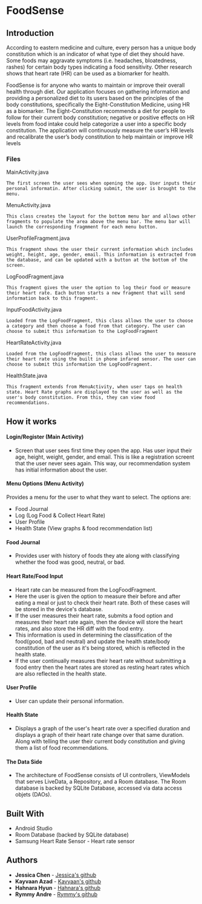 # FoodSense

## Introduction
According to eastern medicine and culture, every person has a unique body constitution which is an indicator of what type of diet they should have. Some foods may aggravate symptoms (i.e. headaches, bloatedness, rashes) for certain body types indicating a food sensitivity. Other research shows that heart rate (HR) can be used as a biomarker for health. 

FoodSense is for anyone who wants to maintain or improve their overall health through diet. Our application focuses on gathering information and providing a personalized diet to its users based on the principles of the body constitutions, specifically the Eight-Constitution Medicine, using HR as a biomarker. The Eight-Constitution recommends a diet for people to follow for their current body constitution; negative or positive effects on HR levels from food intake could help categorize a user into a specific body constitution. The application will continuously measure the user’s HR levels and recalibrate the user’s body constitution to help maintain or improve HR levels

### Files
MainActivity.java
```
The first screen the user sees when opening the app. User inputs their personal informatin. After clicking submit, the user is brought to the menu.
```

MenuActivity.java
```
This class creates the layout for the bottom menu bar and allows other fragments to populate the area above the menu bar. The menu bar will launch the corresponding fragmment for each menu button.
```
UserProfileFragment.java
```
This fragment shows the user their current information which includes weight, height, age, gender, email. This information is extracted from the database, and can be updated with a button at the bottom of the screen.
```
LogFoodFragment.java
```
This fragment gives the user the option to log their food or measure their heart rate. Each button starts a new fragment that will send information back to this fragment.
```
InputFoodActivity.java
```
Loaded from the LogFoodFragment, this class allows the user to choose a category and then choose a food from that category. The user can choose to submit this information to the LogFoodFragment
```
HeartRateActivity.java
```
Loaded from the LogFoodFragment, this class allows the user to measure their heart rate using the built in phone infared sensor. The user can choose to submit this information the LogFoodFragment.
```
HealthState.java
```
This fragment extends from MenuActivity, when user taps on health state. Heart Rate graphs are displayed to the user as well as the user's body constitution. From this, they can view food recommendations.
```

## How it works

#### Login/Register (Main Activity)
* Screen that user sees first time they open the app. Has user input their age, height, weight, gender, and email. This is like a registration screent that the user never sees again. This way, our recommendation system has initial information about the user.

#### Menu Options (Menu Activity)
Provides a menu for the user to what they want to select. The options are: 
* Food Journal
* Log (Log Food & Collect Heart Rate)
* User Profile
* Health State (View graphs & food recommendation list)

#### Food Journal
* Provides user with history of foods they ate along with classifying whether the food was good, neutral, or bad. 

#### Heart Rate/Food Input

* Heart rate can be measured from the LogFoodFragment. 
* Here the user is given the option to measure their before and after eating a meal or just to check their heart rate. Both of these cases will be stored in the device's database. 
* If the user measures their heart rate, submits a food option and measures their heart rate again, then the device will store the heart rates, and also store the HR diff with the food entry. 
* This information is used in determining the classification of the food(good, bad and neutral) and update the health state/body constitution of the user as it's being stored, which is reflected in the health state. 
* If the user continually measures their heart rate without submitting a food entry then the heart rates are stored as resting heart rates which are also reflected in the health state.


#### User Profile
* User can update their personal information.

#### Health State
* Displays a graph of the user's heart rate over a specified duration and displays a graph of their heart rate change over that same duration. Along with telling the user their current body constitution and giving them a list of food recommendations.

#### The Data Side
* The architecture of FoodSense consists of UI controllers, ViewModels that serves LiveData, a Repository, and a Room database. The Room database is backed by SQLite Database, accessed via data access objets (DAOs).


## Built With

* Android Studio 
* Room Database (backed by SQLite database)
* Samsung Heart Rate Sensor - Heart rate sensor

## Authors

* **Jessica Chen** - [Jessica's github](https://github.com/chenjessica1920)
* **Kayvaan Azad** - [Kavyaan's github](https://github.com/kazad123)
* **Hahnara Hyun** - [Hahnara's github](https://github.com/hahnarahyun)
* **Rymmy Andre** - [Rymmy's github](https://github.com/randre0)


